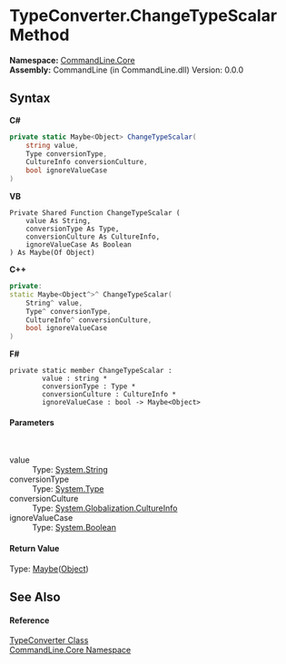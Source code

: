 # TypeConverter.ChangeTypeScalar Method 
 

**Namespace:**&nbsp;<a href="N_CommandLine_Core">CommandLine.Core</a><br />**Assembly:**&nbsp;CommandLine (in CommandLine.dll) Version: 0.0.0

## Syntax

**C#**<br />
``` C#
private static Maybe<Object> ChangeTypeScalar(
	string value,
	Type conversionType,
	CultureInfo conversionCulture,
	bool ignoreValueCase
)
```

**VB**<br />
``` VB
Private Shared Function ChangeTypeScalar ( 
	value As String,
	conversionType As Type,
	conversionCulture As CultureInfo,
	ignoreValueCase As Boolean
) As Maybe(Of Object)
```

**C++**<br />
``` C++
private:
static Maybe<Object^>^ ChangeTypeScalar(
	String^ value, 
	Type^ conversionType, 
	CultureInfo^ conversionCulture, 
	bool ignoreValueCase
)
```

**F#**<br />
``` F#
private static member ChangeTypeScalar : 
        value : string * 
        conversionType : Type * 
        conversionCulture : CultureInfo * 
        ignoreValueCase : bool -> Maybe<Object> 

```


#### Parameters
&nbsp;<dl><dt>value</dt><dd>Type: <a href="https://docs.microsoft.com/dotnet/api/system.string" target="_blank">System.String</a><br /></dd><dt>conversionType</dt><dd>Type: <a href="https://docs.microsoft.com/dotnet/api/system.type" target="_blank">System.Type</a><br /></dd><dt>conversionCulture</dt><dd>Type: <a href="https://docs.microsoft.com/dotnet/api/system.globalization.cultureinfo" target="_blank">System.Globalization.CultureInfo</a><br /></dd><dt>ignoreValueCase</dt><dd>Type: <a href="https://docs.microsoft.com/dotnet/api/system.boolean" target="_blank">System.Boolean</a><br /></dd></dl>

#### Return Value
Type: <a href="T_CSharpx_Maybe_1">Maybe</a>(<a href="https://docs.microsoft.com/dotnet/api/system.object" target="_blank">Object</a>)

## See Also


#### Reference
<a href="T_CommandLine_Core_TypeConverter">TypeConverter Class</a><br /><a href="N_CommandLine_Core">CommandLine.Core Namespace</a><br />